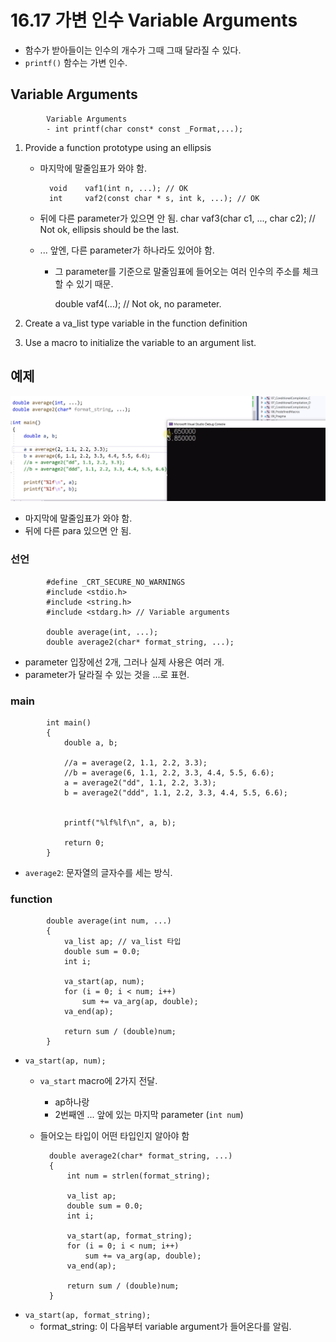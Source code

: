 # 16.17 가변 인수 Variable Arguments
* 함수가 받아들이는 인수의 개수가 그때 그때 달라질 수 있다.
* `printf()` 함수는 가변 인수.

## Variable Arguments
  
            Variable Arguments
            - int printf(char const* const _Format,...);

1. Provide a function prototype using an ellipsis
    - 마지막에 말줄임표가 와야 함.

            void	vaf1(int n, ...); // OK
            int		vaf2(const char * s, int k, ...); // OK

    - 뒤에 다른 parameter가 있으면 안 됨.
            char	vaf3(char c1, ..., char c2); // Not ok, ellipsis should be the last.
    - ... 앞엔, 다른 parameter가 하나라도 있어야 함.
        - 그 parameter를 기준으로 말줄임표에 들어오는 여러 인수의 주소를 체크할 수 있기 때문.

            double	vaf4(...); // Not ok, no parameter.


2. Create a va_list type variable in the function definition
3. Use a macro to initialize the variable to an argument list.



## 예제

![](../images/chapter16/lib11.png)

* 마지막에 말줄임표가 와야 함.
* 뒤에 다른 para 있으면 안 됨.

### 선언

            #define _CRT_SECURE_NO_WARNINGS
            #include <stdio.h>
            #include <string.h>
            #include <stdarg.h> // Variable arguments

            double average(int, ...);
            double average2(char* format_string, ...);

* parameter 입장에선 2개, 그러나 실제 사용은 여러 개.
* parameter가 달라질 수 있는 것을 ...로 표현.


### main
            int main()
            {
                double a, b;

                //a = average(2, 1.1, 2.2, 3.3);
                //b = average(6, 1.1, 2.2, 3.3, 4.4, 5.5, 6.6);
                a = average2("dd", 1.1, 2.2, 3.3);
                b = average2("ddd", 1.1, 2.2, 3.3, 4.4, 5.5, 6.6);


                printf("%lf%lf\n", a, b);

                return 0;
            }

* `average2`: 문자열의 글자수를 세는 방식.

### function

            double average(int num, ...)
            {
                va_list ap; // va_list 타입
                double sum = 0.0;
                int i;

                va_start(ap, num); 
                for (i = 0; i < num; i++)
                    sum += va_arg(ap, double); 
                va_end(ap);

                return sum / (double)num;
            }

* `va_start(ap, num);`
    - `va_start` macro에 2가지 전달.
        - ap하나랑
        - 2번째엔 ... 앞에 있는 마지막 parameter (`int num`)
    - 들어오는 타입이 어떤 타입인지 알아야 함

            double average2(char* format_string, ...)
            {
                int num = strlen(format_string);

                va_list ap;
                double sum = 0.0;
                int i;

                va_start(ap, format_string); 
                for (i = 0; i < num; i++)
                    sum += va_arg(ap, double);
                va_end(ap);

                return sum / (double)num;
            }
* `va_start(ap, format_string);`
    - format_string: 이 다음부터 variable argument가 들어온다를 알림.
